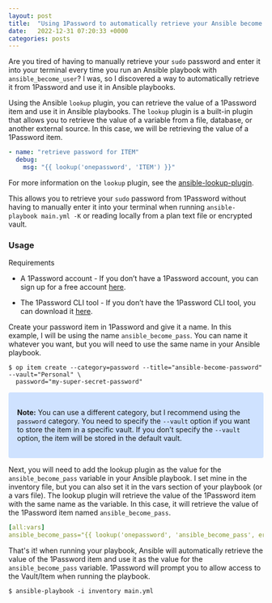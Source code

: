 ```yaml
---
layout: post
title:  "Using 1Password to automatically retrieve your Ansible become password for commands that require elevated privileges"
date:   2022-12-31 07:20:33 +0000
categories: posts
---
```

Are you tired of having to manually retrieve your `sudo` password and enter it into your terminal every time you run an Ansible playbook with `ansible_become_user`? I was, so I discovered a way to automatically retrieve it from 1Password and use it in Ansible playbooks.

Using the Ansible `lookup` plugin, you can retrieve the value of a 1Password item and use it in Ansible playbooks. The `lookup` plugin is a built-in plugin that allows you to retrieve the value of a variable from a file, database, or another external source. In this case, we will be retrieving the value of a 1Password item.

<!-- {% raw %} -->
```yaml
- name: "retrieve password for ITEM"
  debug:
    msg: "{{ lookup('onepassword', 'ITEM') }}"
```
<!-- {% endraw %} -->

For more information on the `lookup` plugin, see the [ansible-lookup-plugin].

This allows you to retrieve your `sudo` password from 1Password without having to manually enter it into your terminal when running `ansible-playbook main.yml -K` or reading locally from a plan text file or encrypted vault.

### Usage

Requirements

* A 1Password account - If you don’t have a 1Password account, you can sign up for a free account [here](https://1password.com/).

* The 1Password CLI tool - If you don’t have the 1Password CLI tool, you can download it [here](https://support.1password.com/command-line-getting-started/).

Create your password item in 1Password and give it a name. In this example, I will be using the name `ansible_become_pass`. You can name it whatever you want, but you will need to use the same name in your Ansible playbook.

```shell
$ op item create --category=password --title="ansible-become-password" --vault="Personal" \
  password="my-super-secret-password"
```

<!-- markdownlint-disable MD033 -->
<div class="note" style='position: relative; padding:1rem 1rem; margin-bottom: 0.5em; background-color:#cfe2ff; border: 1px solid transparent; border-radius: 0.25rem;'>
  <p><strong>Note:</strong> You can use a different category, but I recommend using the <code>password</code> category. You need to specify the <code>--vault</code> option if you want to store the item in a specific vault. If you don’t specify the <code>--vault</code> option, the item will be stored in the default vault.</p>
</div>

Next, you will need to add the lookup plugin as the value for the `ansible_become_pass` variable in your Ansible playbook. I set mine in the inventory file, but you can also set it in the vars section of your playbook (or a vars file). The lookup plugin will retrieve the value of the 1Password item with the same name as the variable. In this case, it will retrieve the value of the 1Password item named `ansible_become_pass`.

<!-- {% raw %} -->
```yaml
[all:vars]
ansible_become_pass="{{ lookup('onepassword', 'ansible_become_pass', errors='warn') | d(omit) }}"
```
<!-- {% endraw %} -->

That's it! when running your playbook, Ansible will automatically retrieve the value of the 1Password item and use it as the value for the `ansible_become_pass` variable. 1Password will prompt you to allow access to the Vault/Item when running the playbook.

<!-- markdownlint-disable MD014 -->
```shell
$ ansible-playbook -i inventory main.yml
```

[ansible-lookup-plugin]: https://docs.ansible.com/ansible/latest/plugins/lookup.html
